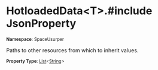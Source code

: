 # HotloadedData&lt;T&gt;.#include JsonProperty

<small>**Namespace**: SpaceUsurper</small>

Paths to other  resources from which to inherit values.

<small>**Property Type**: [List](https://docs.microsoft.com/en-us/dotnet/api/system.collections.generic.list-1?view=netframework-4.5)&lt;[String](https://docs.microsoft.com/en-us/dotnet/api/system.string?view=netframework-4.5)&gt;</small>

